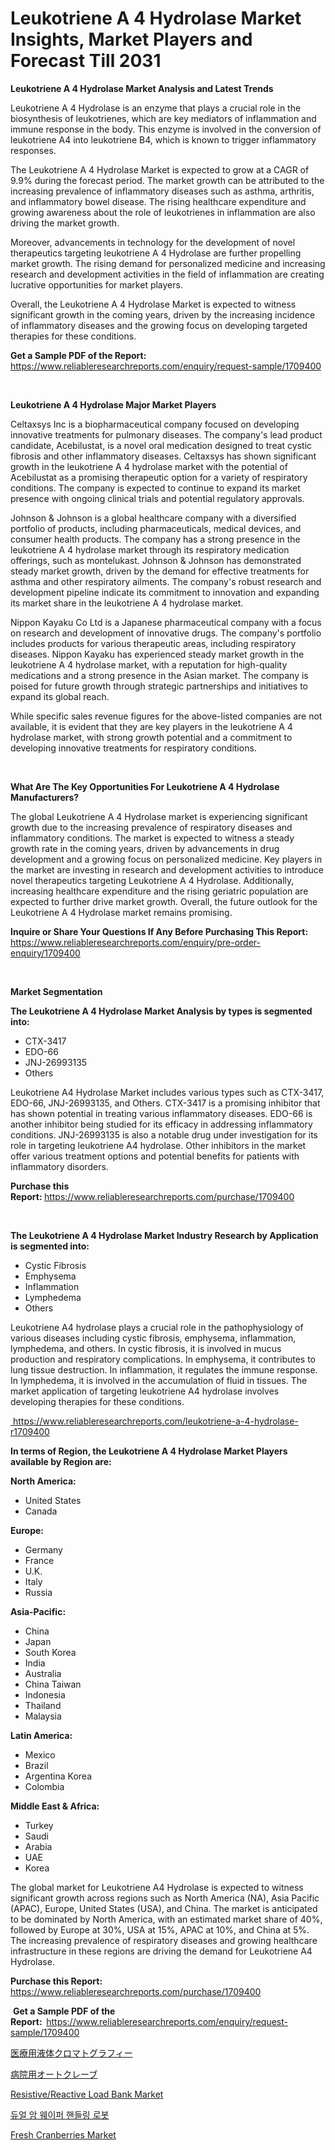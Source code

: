 <p><h1>Leukotriene A 4 Hydrolase Market Insights, Market Players and Forecast Till 2031</h1></p><p><strong>Leukotriene A 4 Hydrolase Market Analysis and Latest Trends</strong></p>
<p><p>Leukotriene A 4 Hydrolase is an enzyme that plays a crucial role in the biosynthesis of leukotrienes, which are key mediators of inflammation and immune response in the body. This enzyme is involved in the conversion of leukotriene A4 into leukotriene B4, which is known to trigger inflammatory responses.</p><p>The Leukotriene A 4 Hydrolase Market is expected to grow at a CAGR of 9.9% during the forecast period. The market growth can be attributed to the increasing prevalence of inflammatory diseases such as asthma, arthritis, and inflammatory bowel disease. The rising healthcare expenditure and growing awareness about the role of leukotrienes in inflammation are also driving the market growth.</p><p>Moreover, advancements in technology for the development of novel therapeutics targeting leukotriene A 4 Hydrolase are further propelling market growth. The rising demand for personalized medicine and increasing research and development activities in the field of inflammation are creating lucrative opportunities for market players.</p><p>Overall, the Leukotriene A 4 Hydrolase Market is expected to witness significant growth in the coming years, driven by the increasing incidence of inflammatory diseases and the growing focus on developing targeted therapies for these conditions.</p></p>
<p><strong>Get a Sample PDF of the Report:&nbsp;</strong> <a href="https://www.reliableresearchreports.com/enquiry/request-sample/1709400">https://www.reliableresearchreports.com/enquiry/request-sample/1709400</a></p>
<p>&nbsp;</p>
<p><strong>Leukotriene A 4 Hydrolase Major Market Players</strong></p>
<p><p>Celtaxsys Inc is a biopharmaceutical company focused on developing innovative treatments for pulmonary diseases. The company's lead product candidate, Acebilustat, is a novel oral medication designed to treat cystic fibrosis and other inflammatory diseases. Celtaxsys has shown significant growth in the leukotriene A 4 hydrolase market with the potential of Acebilustat as a promising therapeutic option for a variety of respiratory conditions. The company is expected to continue to expand its market presence with ongoing clinical trials and potential regulatory approvals.</p><p>Johnson & Johnson is a global healthcare company with a diversified portfolio of products, including pharmaceuticals, medical devices, and consumer health products. The company has a strong presence in the leukotriene A 4 hydrolase market through its respiratory medication offerings, such as montelukast. Johnson & Johnson has demonstrated steady market growth, driven by the demand for effective treatments for asthma and other respiratory ailments. The company's robust research and development pipeline indicate its commitment to innovation and expanding its market share in the leukotriene A 4 hydrolase market.</p><p>Nippon Kayaku Co Ltd is a Japanese pharmaceutical company with a focus on research and development of innovative drugs. The company's portfolio includes products for various therapeutic areas, including respiratory diseases. Nippon Kayaku has experienced steady market growth in the leukotriene A 4 hydrolase market, with a reputation for high-quality medications and a strong presence in the Asian market. The company is poised for future growth through strategic partnerships and initiatives to expand its global reach.</p><p>While specific sales revenue figures for the above-listed companies are not available, it is evident that they are key players in the leukotriene A 4 hydrolase market, with strong growth potential and a commitment to developing innovative treatments for respiratory conditions.</p></p>
<p>&nbsp;</p>
<p><strong>What Are The Key Opportunities For Leukotriene A 4 Hydrolase Manufacturers?</strong></p>
<p><p>The global Leukotriene A 4 Hydrolase market is experiencing significant growth due to the increasing prevalence of respiratory diseases and inflammatory conditions. The market is expected to witness a steady growth rate in the coming years, driven by advancements in drug development and a growing focus on personalized medicine. Key players in the market are investing in research and development activities to introduce novel therapeutics targeting Leukotriene A 4 Hydrolase. Additionally, increasing healthcare expenditure and the rising geriatric population are expected to further drive market growth. Overall, the future outlook for the Leukotriene A 4 Hydrolase market remains promising.</p></p>
<p><strong>Inquire or Share Your Questions If Any Before Purchasing This Report:</strong> <a href="https://www.reliableresearchreports.com/enquiry/pre-order-enquiry/1709400">https://www.reliableresearchreports.com/enquiry/pre-order-enquiry/1709400</a></p>
<p>&nbsp;</p>
<p><strong>Market Segmentation</strong></p>
<p><strong>The Leukotriene A 4 Hydrolase Market Analysis by types is segmented into:</strong></p>
<p><ul><li>CTX-3417</li><li>EDO-66</li><li>JNJ-26993135</li><li>Others</li></ul></p>
<p><p>Leukotriene A4 Hydrolase Market includes various types such as CTX-3417, EDO-66, JNJ-26993135, and Others. CTX-3417 is a promising inhibitor that has shown potential in treating various inflammatory diseases. EDO-66 is another inhibitor being studied for its efficacy in addressing inflammatory conditions. JNJ-26993135 is also a notable drug under investigation for its role in targeting leukotriene A4 hydrolase. Other inhibitors in the market offer various treatment options and potential benefits for patients with inflammatory disorders.</p></p>
<p><strong>Purchase this Report:&nbsp;</strong><a href="https://www.reliableresearchreports.com/purchase/1709400">https://www.reliableresearchreports.com/purchase/1709400</a></p>
<p>&nbsp;</p>
<p><strong>The Leukotriene A 4 Hydrolase Market Industry Research by Application is segmented into:</strong></p>
<p><ul><li>Cystic Fibrosis</li><li>Emphysema</li><li>Inflammation</li><li>Lymphedema</li><li>Others</li></ul></p>
<p><p>Leukotriene A4 hydrolase plays a crucial role in the pathophysiology of various diseases including cystic fibrosis, emphysema, inflammation, lymphedema, and others. In cystic fibrosis, it is involved in mucus production and respiratory complications. In emphysema, it contributes to lung tissue destruction. In inflammation, it regulates the immune response. In lymphedema, it is involved in the accumulation of fluid in tissues. The market application of targeting leukotriene A4 hydrolase involves developing therapies for these conditions.</p></p>
<p><a href="https://www.reliableresearchreports.com/leukotriene-a-4-hydrolase-r1709400">&nbsp;https://www.reliableresearchreports.com/leukotriene-a-4-hydrolase-r1709400</a></p>
<p><strong>In terms of Region, the Leukotriene A 4 Hydrolase Market Players available by Region are:</strong></p>
<p>
    <p> <strong> North America: </strong>
        <ul>
            <li>United States</li>
            <li>Canada</li>
        </ul>
        </p> 
    <p> <strong> Europe: </strong>
        <ul>
            <li>Germany</li>
            <li>France</li>
            <li>U.K.</li>
            <li>Italy</li>
            <li>Russia</li>
        </ul>
        </p> 
    <p> <strong> Asia-Pacific: </strong>
        <ul>
            <li>China</li>
            <li>Japan</li>
            <li>South Korea</li>
            <li>India</li>
            <li>Australia</li>
            <li>China Taiwan</li>
            <li>Indonesia</li>
            <li>Thailand</li>
            <li>Malaysia</li>
        </ul>
        </p> 
    <p> <strong> Latin America: </strong>
        <ul>
            <li>Mexico</li>
            <li>Brazil</li>
            <li>Argentina Korea</li>
            <li>Colombia</li>
        </ul>
        </p> 
    <p> <strong> Middle East & Africa: </strong>
        <ul>
            <li>Turkey</li>
            <li>Saudi</li>
            <li>Arabia</li>
            <li>UAE</li>
            <li>Korea</li>
        </ul>
    </p>
    </p>
<p><p>The global market for Leukotriene A4 Hydrolase is expected to witness significant growth across regions such as North America (NA), Asia Pacific (APAC), Europe, United States (USA), and China. The market is anticipated to be dominated by North America, with an estimated market share of 40%, followed by Europe at 30%, USA at 15%, APAC at 10%, and China at 5%. The increasing prevalence of respiratory diseases and growing healthcare infrastructure in these regions are driving the demand for Leukotriene A4 Hydrolase.</p></p>
<p><strong>Purchase this Report: </strong><a href="https://www.reliableresearchreports.com/purchase/1709400">https://www.reliableresearchreports.com/purchase/1709400</a></p>
<p>&nbsp;<strong>Get a Sample PDF of the Report:&nbsp;&nbsp;</strong><a href="https://www.reliableresearchreports.com/enquiry/request-sample/1709400">https://www.reliableresearchreports.com/enquiry/request-sample/1709400</a></p>
<p><strong></strong></p>
<p><p><a href="https://github.com/TysonKub/Market-Research-Report-List-1/blob/main/6599344125931.md">医療用液体クロマトグラフィー</a></p><p><a href="https://github.com/RaeJenkins1952/Market-Research-Report-List-1/blob/main/2473115125930.md">病院用オートクレーブ</a></p><p><a href="https://github.com/provorikovar/Market-Research-Report-List-4/blob/main/resistivereactive-load-bank-market.md">Resistive/Reactive Load Bank Market</a></p><p><a href="https://github.com/alfitoms13/Market-Research-Report-List-1/blob/main/8475747112026.md">듀얼 암 웨이퍼 핸들링 로봇</a></p><p><a href="https://issuu.com/reportprime-2/docs/fresh-cranberries-market-size-2030.pptx">Fresh Cranberries Market</a></p></p>